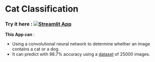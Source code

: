 # Cat Classification

### Try it here : [![Streamlit App](https://static.streamlit.io/badges/streamlit_badge_black_white.svg)](https://tox1ccoder-catsvsdogsclassification-app-6zu7ar.streamlit.app/)

**This App can** :
 - Using a convolutional neural network to determine whether an image contains a cat or a dog.
 - It can predict with 98.7% accuracy using a [dataset](https://www.kaggle.com/c/dogs-vs-cats/data) of 25000 images.
